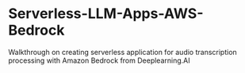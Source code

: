 # Serverless-LLM-Apps-AWS-Bedrock
 Walkthrough on creating serverless application for audio transcription processing with Amazon Bedrock from Deeplearning.AI
